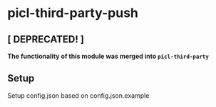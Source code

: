 # picl-third-party-push

## [ DEPRECATED! ]

__The functionality of this module was merged into `picl-third-party`__

## Setup

Setup config.json based on config.json.example
